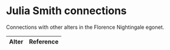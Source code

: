 # Julia Smith connections
Connections with other alters in the Florence Nightingale egonet.

| Alter  | Reference|
| ------------- |------------- |
